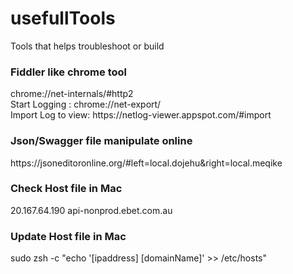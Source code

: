 # usefullTools
Tools that helps troubleshoot or build

<h3>Fiddler like chrome tool</h3>
chrome://net-internals/#http2 </br>
Start Logging : chrome://net-export/ </br>
Import Log to view: https://netlog-viewer.appspot.com/#import </br>


<h3>Json/Swagger file manipulate online</h3>
https://jsoneditoronline.org/#left=local.dojehu&right=local.meqike

<h3> Check Host file in Mac </h3>
20.167.64.190 api-nonprod.ebet.com.au

<h3> Update Host file in Mac </h3>
sudo zsh -c "echo '[ipaddress] [domainName]' >> /etc/hosts"
